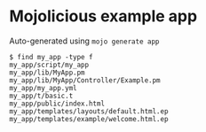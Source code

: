 # Mojolicious example app

Auto-generated using `mojo generate app`

```
$ find my_app -type f
my_app/script/my_app
my_app/lib/MyApp.pm                                  my_app/lib/MyApp/Controller/Example.pm
my_app/my_app.yml
my_app/t/basic.t
my_app/public/index.html
my_app/templates/layouts/default.html.ep
my_app/templates/example/welcome.html.ep
```
